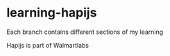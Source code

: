 # learning-hapijs
Each branch contains different sections of my learning

Hapijs is part of Walmartlabs
